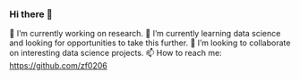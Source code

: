 ### Hi there 👋

🔭 I’m currently working on research.
🌱 I’m currently learning data science and looking for opportunities to take this further.
👯 I’m looking to collaborate on interesting data science projects.
📫 How to reach me: https://github.com/zf0206

<!--
**zf0206/zf0206** is a ✨ _special_ ✨ repository because its `README.md` (this file) appears on your GitHub profile.



-->
